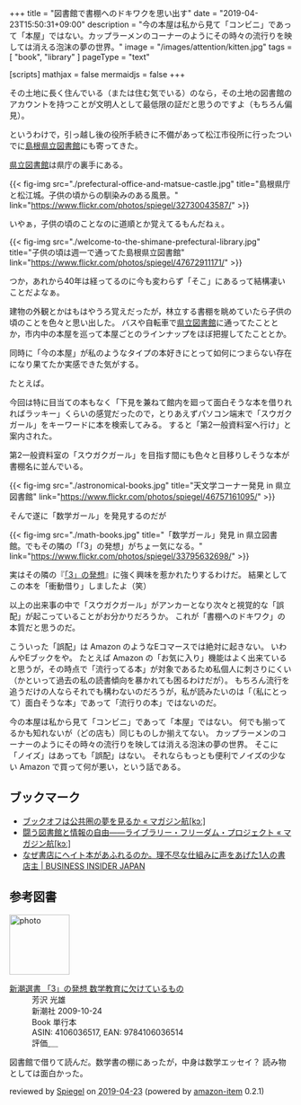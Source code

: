 +++
title = "図書館で書棚へのドキワクを思い出す"
date = "2019-04-23T15:50:31+09:00"
description = "今の本屋は私から見て「コンビニ」であって「本屋」ではない。カップラーメンのコーナーのようにその時々の流行りを映しては消える泡沫の夢の世界。"
image = "/images/attention/kitten.jpg"
tags = [ "book", "library" ]
pageType = "text"

[scripts]
  mathjax = false
  mermaidjs = false
+++

その土地に長く住んでいる（または住む気でいる）のなら，その土地の図書館のアカウントを持つことが文明人として最低限の証だと思うのですよ（もちろん偏見）。

というわけで，引っ越し後の役所手続きに不備があって松江市役所に行ったついでに[島根県立図書館]にも寄ってきた。

[県立図書館]は県庁の裏手にある。

{{< fig-img src="./prefectural-office-and-matsue-castle.jpg" title="島根県庁と松江城。子供の頃からの馴染みのある風景。" link="https://www.flickr.com/photos/spiegel/32730043587/" >}}

いやぁ，子供の頃のことなのに道順とか覚えてるもんだねぇ。

{{< fig-img src="./welcome-to-the-shimane-prefectural-library.jpg" title="子供の頃は週一で通ってた島根県立図書館" link="https://www.flickr.com/photos/spiegel/47672911171/" >}}

つか，あれから40年は経ってるのに今も変わらず「そこ」にあるって結構凄いことだよなぁ。

建物の外観とかはもはやうろ覚えだったが，林立する書棚を眺めていたら子供の頃のことを色々と思い出した。
バスや自転車で[県立図書館]に通ってたこととか，市内中の本屋を巡って本屋ごとのラインナップをほぼ把握してたこととか。

同時に「今の本屋」が私のようなタイプの本好きにとって如何につまらない存在になり果てたか実感できた気がする。

たとえば。

今回は特に目当ての本もなく「下見を兼ねて館内を廻って面白そうな本を借りれればラッキー」くらいの感覚だったので，とりあえずパソコン端末で「スウガクガール」をキーワードに本を検索してみる。
すると「第2一般資料室へ行け」と案内された。

第2一般資料室の「スウガクガール」を目指す間にも色々と目移りしそうな本が書棚名に並んでいる。

{{< fig-img src="./astronomical-books.jpg" title="天文学コーナー発見 in 県立図書館" link="https://www.flickr.com/photos/spiegel/46757161095/" >}}

そんで遂に「数学ガール」を発見するのだが

{{< fig-img src="./math-books.jpg" title="「数学ガール」発見 in 県立図書館。でもその隣の「「3」の発想」がちょー気になる。" link="https://www.flickr.com/photos/spiegel/33795632698/" >}}

実はその隣の『[「3」の発想]』に強く興味を惹かれたりするわけだ。
結果としてこの本を「衝動借り」しましたよ（笑）

以上の出来事の中で「スウガクガール」がアンカーとなり次々と視覚的な「誤配」が起こっていることがお分かりだろうか。
これが「書棚へのドキワク」の本質だと思うのだ。

こういった「誤配」は Amazon のようなEコマースでは絶対に起きない。
いわんやEブックをや。
たとえば Amazon の「お気に入り」機能はよく出来ていると思うが，その時点で「流行ってる本」が対象であるため私個人に刺さりにくい（かといって過去の私の読書傾向を暴かれても困るわけだが）。
もちろん流行を追うだけの人ならそれでも構わないのだろうが，私が読みたいのは「（私にとって）面白そうな本」であって「流行りの本」ではないのだ。

今の本屋は私から見て「コンビニ」であって「本屋」ではない。
何でも揃ってるかも知れないが（どの店も）同じものしか揃えてない。
カップラーメンのコーナーのようにその時々の流行りを映しては消える泡沫の夢の世界。
そこに「ノイズ」はあっても「誤配」はない。
それならもっとも便利でノイズの少ない Amazon で買って何が悪い，という話である。

## ブックマーク

- [ブックオフは公共圏の夢を見るか «  マガジン航[kɔː]](https://magazine-k.jp/category/series/bookoff-as-public-sphere/)
- [闘う図書館と情報の自由――ライブラリー・フリーダム・プロジェクト «  マガジン航[kɔː]](https://magazine-k.jp/2019/02/26/library-freedom-project/)
- [なぜ書店にヘイト本があふれるのか。理不尽な仕組みに声をあげた1人の書店主 | BUSINESS INSIDER JAPAN](https://www.businessinsider.jp/post-186111)

[島根県立図書館]: https://www.library.pref.shimane.lg.jp/
[県立図書館]: https://www.library.pref.shimane.lg.jp/
[「3」の発想]: https://www.amazon.co.jp/exec/obidos/ASIN/4106036517/baldandersinf-22/ "新潮選書 「3」の発想 数学教育に欠けているもの | 芳沢 光雄 |本 | 通販 | Amazon"

## 参考図書

<div class="hreview">
  <div class="photo"><a class="item url" href="https://www.amazon.co.jp/%E6%96%B0%E6%BD%AE%E9%81%B8%E6%9B%B8-%E3%80%8C3%E3%80%8D%E3%81%AE%E7%99%BA%E6%83%B3-%E6%95%B0%E5%AD%A6%E6%95%99%E8%82%B2%E3%81%AB%E6%AC%A0%E3%81%91%E3%81%A6%E3%81%84%E3%82%8B%E3%82%82%E3%81%AE-%E8%8A%B3%E6%B2%A2-%E5%85%89%E9%9B%84/dp/4106036517?SubscriptionId=AKIAJYVUJ3DMTLAECTHA&tag=baldandersinf-22&linkCode=xm2&camp=2025&creative=165953&creativeASIN=4106036517"><img src="https://images-fe.ssl-images-amazon.com/images/I/41SEG414RdL._SL160_.jpg" width="107" alt="photo"></a></div>
  <dl class="fn">
    <dt><a href="https://www.amazon.co.jp/%E6%96%B0%E6%BD%AE%E9%81%B8%E6%9B%B8-%E3%80%8C3%E3%80%8D%E3%81%AE%E7%99%BA%E6%83%B3-%E6%95%B0%E5%AD%A6%E6%95%99%E8%82%B2%E3%81%AB%E6%AC%A0%E3%81%91%E3%81%A6%E3%81%84%E3%82%8B%E3%82%82%E3%81%AE-%E8%8A%B3%E6%B2%A2-%E5%85%89%E9%9B%84/dp/4106036517?SubscriptionId=AKIAJYVUJ3DMTLAECTHA&tag=baldandersinf-22&linkCode=xm2&camp=2025&creative=165953&creativeASIN=4106036517">新潮選書 「3」の発想 数学教育に欠けているもの</a></dt>
	<dd>芳沢 光雄</dd>
    <dd>新潮社 2009-10-24</dd>
    <dd>Book 単行本</dd>
    <dd>ASIN: 4106036517, EAN: 9784106036514</dd>
    <dd>評価<abbr class="rating fa-sm" title="4">&nbsp;<i class="fas fa-star"></i>&nbsp;<i class="fas fa-star"></i>&nbsp;<i class="fas fa-star"></i>&nbsp;<i class="fas fa-star"></i>&nbsp;<i class="far fa-star"></i></abbr></dd>
  </dl>
  <p class="description">図書館で借りて読んだ。数学書の棚にあったが，中身は数学エッセイ？ 読み物としては面白かった。</p>
  <p class="powered-by" >reviewed by <a href='#maker' class='reviewer'>Spiegel</a> on <abbr class="dtreviewed" title="2019-04-23">2019-04-23</abbr> (powered by <a href="https://github.com/spiegel-im-spiegel/amazon-item" >amazon-item</a> 0.2.1)</p>
</div>
